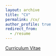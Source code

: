 ```yaml
---
layout: archive
title: "CV"
permalink: /cv/
author_profile: true
redirect_from:
  - /resume
---
```


[Curriculum Vitae](/files/CV.pdf)

